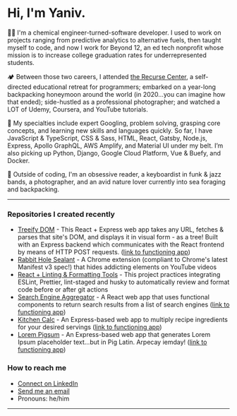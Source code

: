 # Hi, I'm Yaniv.

🧑‍🔬 I'm a chemical engineer-turned-software developer. I used to work on projects ranging from predictive analytics to alternative fuels, then taught myself to code, and now I work for Beyond 12, an ed tech nonprofit whose mission is to increase college graduation rates for underrepresented students.

🏕️ Between those two careers, I attended [the Recurse Center](https://www.recurse.com/), a self-directed educational retreat for programmers; embarked on a year-long backpacking honeymoon around the world (in 2020...you can imagine how that ended); side-hustled as a professional photographer; and watched a LOT of Udemy, Coursera, and YouTube tutorials.

👾 My specialties include expert Googling, problem solving, grasping core concepts, and learning new skills and languages quickly. So far, I have JavaScript & TypeScript, CSS & Sass, HTML, React, Gatsby, Node.js, Express, Apollo GraphQL, AWS Amplify, and Material UI under my belt. I’m also picking up Python, Django, Google Cloud Platform, Vue & Buefy, and Docker. 

🎹 Outside of coding, I'm an obsessive reader, a keyboardist in funk & jazz bands, a photographer, and an avid nature lover currently into sea foraging and backpacking. 

---

### Repositories I created recently
- [Treeify DOM](https://github.com/ezeYaniv/treeify) - This React + Express web app takes any URL, fetches & parses that site's DOM, and displays it in visual form - as a tree! Built with an Express backend which communicates with the React frontend by means of HTTP POST requests. ([link to functioning app](https://treeify-app.herokuapp.com/))
- [Rabbit Hole Sealant](https://github.com/ezeYaniv/rabbit-hole-sealant) - A Chrome extension (compliant to Chrome's latest Manifest v3 spec!) that hides addicting elements on YouTube videos
- [React + Linting & Formatting Tools](https://github.com/ezeYaniv/linting-format-automation-example) - This project practices integrating ESLint, Prettier, lint-staged and husky to automatically review and format code before or after git actions
- [Search Engine Aggregator](https://github.com/ezeYaniv/react-search-aggregator) - A React web app that uses functional components to return search results from a list of search engines ([link to functioning app](https://react-search-aggregator.vercel.app/))
- [Kitchen Calc](https://github.com/ezeYaniv/kitchen-calc) - An Express-based web app to multiply recipe ingredients for your desired servings ([link to functioning app](https://kitchen-calc.herokuapp.com/))
- [Lorem Pigsum](https://github.com/ezeYaniv/lorem-pigsum) - An Express-based web app that generates Lorem Ipsum placeholder text...but in Pig Latin. Arpecay iemday! ([link to functioning app](https://lorem-pigsum.herokuapp.com/))

### How to reach me
- [Connect on LinkedIn](https://www.linkedin.com/in/yaniv-brener)
- [Send me an email](mailto:brener.yaniv@gmail.com)
- Pronouns: he/him

---

<!-- #### Ask me about my hats...
>👨‍🔬 Chemical engineer turned web developer   
>📸 Photographer (IG: [@here_or_anywhere](https://www.instagram.com/here_or_anywhere/))  
>🎹 Pianist  
>🏕️ Avid outdoorsman  
>🐛 Bookworm -->
<!-- plant dad -->
